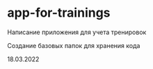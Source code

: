 # app-for-trainings
Написание приложения для учета тренировок

Создание базовых папок для хранения кода

18.03.2022
